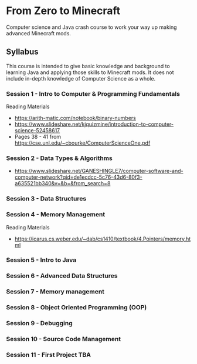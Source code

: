 # From Zero to Minecraft
Computer science and Java crash course to work your way up making advanced Minecraft mods.

## Syllabus

This course is intended to give basic knowledge and background to learning Java and applying those skills to Minecraft mods. It does not include in-depth knowledge of Computer Science as a whole.

### Session 1 - Intro to Computer & Programming Fundamentals

Reading Materials
* https://arith-matic.com/notebook/binary-numbers
* https://www.slideshare.net/kjquizmine/introduction-to-computer-science-52458617
* Pages 38 - 41 from https://cse.unl.edu/~cbourke/ComputerScienceOne.pdf

### Session 2 - Data Types & Algorithms

* https://www.slideshare.net/GANESHINGLE7/computer-software-and-computer-network?qid=de1ecdcc-5c76-43d6-80f3-a635521bb340&v=&b=&from_search=8

### Session 3 - Data Structures

### Session 4 - Memory Management

Reading Materials
* https://icarus.cs.weber.edu/~dab/cs1410/textbook/4.Pointers/memory.html

### Session 5 - Intro to Java

### Session 6 - Advanced Data Structures

### Session 7 - Memory management 

### Session 8 - Object Oriented Programming (OOP)

### Session 9 - Debugging

### Session 10 - Source Code Management

### Session 11 - First Project TBA
